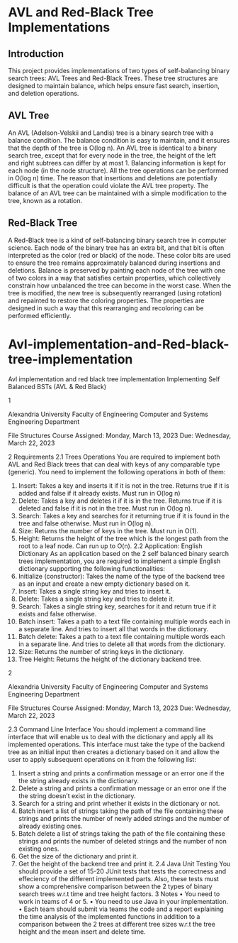 AVL and Red-Black Tree Implementations
======================================

Introduction
------------

This project provides implementations of two types of self-balancing binary search trees: AVL Trees and Red-Black Trees. These tree structures are designed to maintain balance, which helps ensure fast search, insertion, and deletion operations.

AVL Tree
--------

An AVL (Adelson-Velskii and Landis) tree is a binary search tree with a balance condition. The balance condition is easy to maintain, and it ensures that the depth of the tree is O(log n). An AVL tree is identical to a binary search tree, except that for every node in the tree, the height of the left and right subtrees can differ by at most 1. Balancing information is kept for each node (in the node structure). All the tree operations can be performed in O(log n) time. The reason that insertions and deletions are potentially difficult is that the operation could violate the AVL tree property. The balance of an AVL tree can be maintained with a simple modification to the tree, known as a rotation.

Red-Black Tree
--------------

A Red-Black tree is a kind of self-balancing binary search tree in computer science. Each node of the binary tree has an extra bit, and that bit is often interpreted as the color (red or black) of the node. These color bits are used to ensure the tree remains approximately balanced during insertions and deletions. Balance is preserved by painting each node of the tree with one of two colors in a way that satisfies certain properties, which collectively constrain how unbalanced the tree can become in the worst case. When the tree is modified, the new tree is subsequently rearranged (using rotation) and repainted to restore the coloring properties. The properties are designed in such a way that this rearranging and recoloring can be performed efficiently.

# Avl-implementation-and-Red-black-tree-implementation
Avl implementation and red black tree implementation
Implementing Self Balanced BSTs (AVL & Red Black)


1

Alexandria University
Faculty of Engineering
Computer and Systems Engineering
Department

File Structures Course
Assigned: Monday, March 13, 2023
Due: Wednesday, March 22, 2023

2 Requirements
2.1 Trees Operations
You are required to implement both AVL and Red Black trees that can deal with keys of any
comparable type (generic). You need to implement the following operations in both of them:
1. Insert: Takes a key and inserts it if it is not in the tree. Returns true if it is added and
false if it already exists. Must run in O(log n)
2. Delete: Takes a key and deletes it if it is in the tree. Returns true if it is deleted and false
if it is not in the tree. Must run in O(log n).
3. Search: Takes a key and searches for it returning true if it is found in the tree and false
otherwise. Must run in O(log n).
4. Size: Returns the number of keys in the tree. Must run in O(1).
5. Height: Returns the height of the tree which is the longest path from the root to a leaf
node. Can run up to O(n).
2.2 Application: English Dictionary
As an application based on the 2 self balanced binary search trees implementation, you are
required to implement a simple English dictionary supporting the following functionalities:
1. Initialize (constructor): Takes the name of the type of the backend tree as an input and
create a new empty dictionary based on it.
2. Insert: Takes a single string key and tries to insert it.
3. Delete: Takes a single string key and tries to delete it.
4. Search: Takes a single string key, searches for it and return true if it exists and false
otherwise.
5. Batch insert: Takes a path to a text file containing multiple words each in a separate line.
And tries to insert all that words in the dictionary.
6. Batch delete: Takes a path to a text file containing multiple words each in a separate
line. And tries to delete all that words from the dictionary.
7. Size: Returns the number of string keys in the dictionary.
8. Tree Height: Returns the height of the dictionary backend tree.

2

Alexandria University
Faculty of Engineering
Computer and Systems Engineering
Department

File Structures Course
Assigned: Monday, March 13, 2023
Due: Wednesday, March 22, 2023

2.3 Command Line Interface
You should implement a command line interface that will enable us to deal with the dictionary
and apply all its implemented operations. This interface must take the type of the backend tree
as an initial input then creates a dictionary based on it and allow the user to apply subsequent
operations on it from the following list:
1. Insert a string and prints a confirmation message or an error one if the the string already
exists in the dictionary.
2. Delete a string and prints a confirmation message or an error one if the the string doesn’t
exist in the dictionary.
3. Search for a string and print whether it exists in the dictionary or not.
4. Batch insert a list of strings taking the path of the file containing these strings and prints
the number of newly added strings and the number of already existing ones.
5. Batch delete a list of strings taking the path of the file containing these strings and prints
the number of deleted strings and the number of non existing ones.
6. Get the size of the dictionary and print it.
7. Get the height of the backend tree and print it.
2.4 Java Unit Testing
You should provide a set of 15-20 JUnit tests that tests the correctness and effeciency of the
different implemented parts. Also, these tests must show a comprehensive comparison between
the 2 types of binary search trees w.r.t time and tree height factors.
3 Notes
• You need to work in teams of 4 or 5.
• You need to use Java in your implementation.
• Each team should submit via teams the code and a report explaining the time analysis
of the implemented functions in addition to a comparison between the 2 trees at different
tree sizes w.r.t the tree height and the mean insert and delete time.
